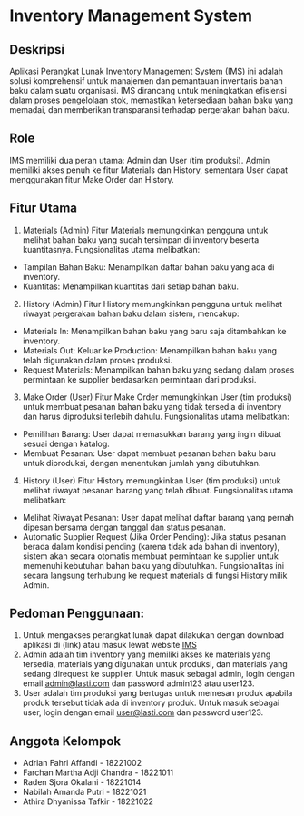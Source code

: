 # Inventory Management System

## Deskripsi
Aplikasi Perangkat Lunak Inventory Management System (IMS) ini adalah solusi komprehensif untuk manajemen dan pemantauan inventaris bahan baku dalam suatu organisasi. IMS dirancang untuk meningkatkan efisiensi dalam proses pengelolaan stok, memastikan ketersediaan bahan baku yang memadai, dan memberikan transparansi terhadap pergerakan bahan baku. 

## Role
IMS memiliki dua peran utama: Admin dan User (tim produksi). Admin memiliki akses penuh ke fitur Materials dan History, sementara User dapat menggunakan fitur Make Order dan History.

## Fitur Utama
1. Materials (Admin)
Fitur Materials memungkinkan pengguna untuk melihat bahan baku yang sudah tersimpan di inventory beserta kuantitasnya. Fungsionalitas utama melibatkan:
-   Tampilan Bahan Baku: Menampilkan daftar bahan baku yang ada di inventory.
-   Kuantitas: Menampilkan kuantitas dari setiap bahan baku.

2. History (Admin)
Fitur History memungkinkan pengguna untuk melihat riwayat pergerakan bahan baku dalam sistem, mencakup:
-   Materials In: Menampilkan bahan baku yang baru saja ditambahkan ke inventory.
-   Materials Out: Keluar ke Production: Menampilkan bahan baku yang telah digunakan dalam proses produksi.
-   Request Materials: Menampilkan bahan baku yang sedang dalam proses permintaan ke supplier berdasarkan permintaan dari produksi.

3. Make Order (User)
Fitur Make Order memungkinkan User (tim produksi) untuk membuat pesanan bahan baku yang tidak tersedia di inventory dan harus diproduksi terlebih dahulu. Fungsionalitas utama melibatkan:
-   Pemilihan Barang: User dapat memasukkan barang yang ingin dibuat sesuai dengan katalog.
-   Membuat Pesanan: User dapat membuat pesanan bahan baku baru untuk diproduksi, dengan menentukan jumlah yang dibutuhkan.

4. History (User)
Fitur History memungkinkan User (tim produksi) untuk melihat riwayat pesanan barang yang telah dibuat. Fungsionalitas utama melibatkan:
-   Melihat Riwayat Pesanan: User dapat melihat daftar barang yang pernah dipesan bersama dengan tanggal dan status pesanan. 
-   Automatic Supplier Request (Jika Order Pending): Jika status pesanan berada dalam kondisi pending (karena tidak ada bahan di inventory), sistem akan secara otomatis membuat permintaan ke supplier untuk memenuhi kebutuhan bahan baku yang dibutuhkan. Fungsionalitas ini secara langsung terhubung ke request materials di fungsi History milik Admin.

## Pedoman Penggunaan:
1. Untuk mengakses perangkat lunak dapat dilakukan dengan download aplikasi di (link) atau masuk lewat website [IMS](https://inventory-management-lay-sti.vercel.app/)
2. Admin adalah tim inventory yang memiliki akses ke materials yang tersedia, materials yang digunakan untuk produksi, dan materials yang sedang direquest ke supplier. Untuk masuk sebagai admin, login dengan email admin@lasti.com dan password admin123 atau user123.
3. User adalah tim produksi yang bertugas untuk memesan produk apabila produk tersebut tidak ada di inventory produk. Untuk masuk sebagai user, login dengan email user@lasti.com dan password user123.

## Anggota Kelompok
- Adrian Fahri Affandi - 18221002
- Farchan Martha Adji Chandra - 18221011
- Raden Sjora Okalani - 18221014
- Nabilah Amanda Putri - 18221021
- Athira Dhyanissa Tafkir - 18221022